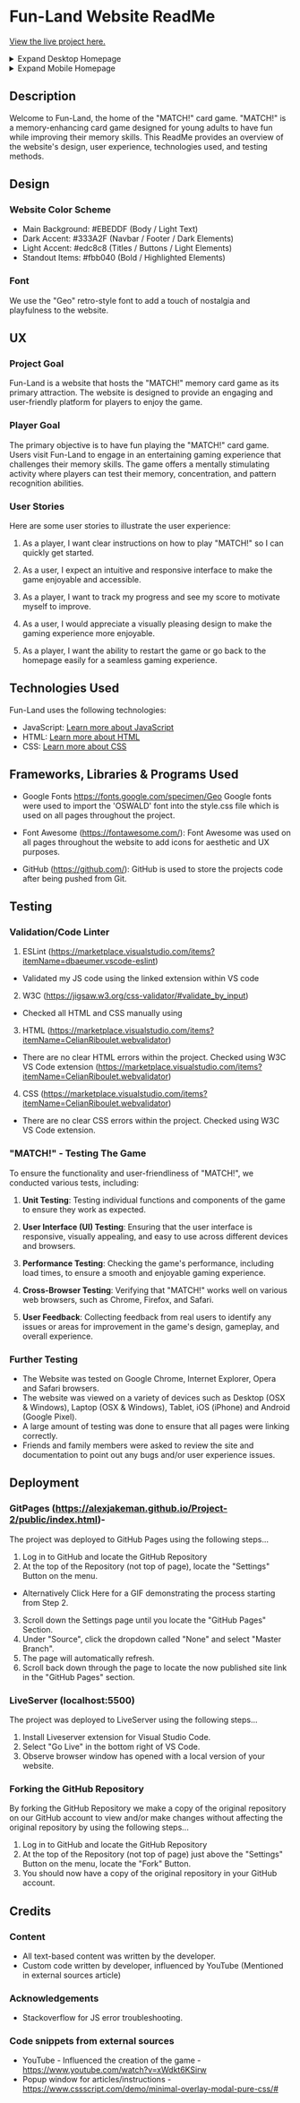 # Fun-Land Website ReadMe



[View the live project here.](https://alexjakeman.github.io/Project-2/public/index.html)

<details><summary>Expand Desktop Homepage</summary>

![Image of the homepage from a Desktop user's perspective](/public/images/readme-images/readme-desktop-image.png)

</details>

<details><summary>Expand Mobile Homepage</summary>

![Image of the homepage from a Mobile user's perspective](/public/images/readme-images/readme-mobile-image.png)

</details>

## Description

Welcome to Fun-Land, the home of the "MATCH!" card game. "MATCH!" is a memory-enhancing card game designed for young adults to have fun while improving their memory skills. This ReadMe provides an overview of the website's design, user experience, technologies used, and testing methods.

## Design

### Website Color Scheme

- Main Background: #EBEDDF (Body / Light Text)
- Dark Accent: #333A2F (Navbar / Footer / Dark Elements)
- Light Accent: #edc8c8 (Titles / Buttons / Light Elements)
- Standout Items: #fbb040 (Bold / Highlighted Elements)

### Font

We use the "Geo" retro-style font to add a touch of nostalgia and playfulness to the website.

## UX

### Project Goal

Fun-Land is a website that hosts the "MATCH!" memory card game as its primary attraction. The website is designed to provide an engaging and user-friendly platform for players to enjoy the game.

### Player Goal

The primary objective is to have fun playing the "MATCH!" card game. Users visit Fun-Land to engage in an entertaining gaming experience that challenges their memory skills. The game offers a mentally stimulating activity where players can test their memory, concentration, and pattern recognition abilities.

### User Stories

Here are some user stories to illustrate the user experience:

1. As a player, I want clear instructions on how to play "MATCH!" so I can quickly get started.

2. As a user, I expect an intuitive and responsive interface to make the game enjoyable and accessible.

3. As a player, I want to track my progress and see my score to motivate myself to improve.

4. As a user, I would appreciate a visually pleasing design to make the gaming experience more enjoyable.

5. As a player, I want the ability to restart the game or go back to the homepage easily for a seamless gaming experience.

## Technologies Used

Fun-Land uses the following technologies:

- JavaScript: [Learn more about JavaScript](https://en.wikipedia.org/wiki/JavaScript)
- HTML: [Learn more about HTML](https://en.wikipedia.org/wiki/HTML)
- CSS: [Learn more about CSS](https://en.wikipedia.org/wiki/Cascading_Style_Sheets)

## Frameworks, Libraries & Programs Used

- Google Fonts https://fonts.google.com/specimen/Geo
Google fonts were used to import the 'OSWALD' font into the style.css file which is used on all pages throughout the project.

- Font Awesome (https://fontawesome.com/):
Font Awesome was used on all pages throughout the website to add icons for aesthetic and UX purposes.

- GitHub (https://github.com/):
GitHub is used to store the projects code after being pushed from Git.

## Testing

### Validation/Code Linter

1. ESLint (https://marketplace.visualstudio.com/items?itemName=dbaeumer.vscode-eslint)
- Validated my JS code using the linked extension within VS code

2. W3C (https://jigsaw.w3.org/css-validator/#validate_by_input)
- Checked all HTML and CSS manually using

3. HTML (https://marketplace.visualstudio.com/items?itemName=CelianRiboulet.webvalidator)
- There are no clear HTML errors within the project. Checked using W3C VS Code extension (https://marketplace.visualstudio.com/items?itemName=CelianRiboulet.webvalidator)

4. CSS (https://marketplace.visualstudio.com/items?itemName=CelianRiboulet.webvalidator)
- There are no clear CSS errors within the project. Checked using W3C VS Code extension.

### "MATCH!" - Testing The Game

To ensure the functionality and user-friendliness of "MATCH!", we conducted various tests, including:

1. **Unit Testing**: Testing individual functions and components of the game to ensure they work as expected.

2. **User Interface (UI) Testing**: Ensuring that the user interface is responsive, visually appealing, and easy to use across different devices and browsers.

3. **Performance Testing**: Checking the game's performance, including load times, to ensure a smooth and enjoyable gaming experience.

4. **Cross-Browser Testing**: Verifying that "MATCH!" works well on various web browsers, such as Chrome, Firefox, and Safari.

5. **User Feedback**: Collecting feedback from real users to identify any issues or areas for improvement in the game's design, gameplay, and overall experience.

### Further Testing

- The Website was tested on Google Chrome, Internet Explorer, Opera and Safari browsers.
- The website was viewed on a variety of devices such as Desktop (OSX & Windows), Laptop (OSX & Windows), Tablet, iOS (iPhone) and Android (Google Pixel).
- A large amount of testing was done to ensure that all pages were linking correctly.
- Friends and family members were asked to review the site and documentation to point out any bugs and/or user experience issues.

## Deployment

### GitPages (https://alexjakeman.github.io/Project-2/public/index.html)-
The project was deployed to GitHub Pages using the following steps...
1. Log in to GitHub and locate the GitHub Repository
2. At the top of the Repository (not top of page), locate the "Settings" Button on the menu.
- Alternatively Click Here for a GIF demonstrating the process starting from Step 2.
3. Scroll down the Settings page until you locate the "GitHub Pages" Section.
4. Under "Source", click the dropdown called "None" and select "Master Branch".
5. The page will automatically refresh.
6. Scroll back down through the page to locate the now published site link in the "GitHub Pages" section.

### LiveServer (localhost:5500)
The project was deployed to LiveServer using the following steps...
1. Install Liveserver extension for Visual Studio Code.
2. Select "Go Live" in the bottom right of VS Code.
3. Observe browser window has opened with a local version of your website.

### Forking the GitHub Repository
By forking the GitHub Repository we make a copy of the original repository on our GitHub account to view and/or make changes without affecting the original repository by using the following steps...
1. Log in to GitHub and locate the GitHub Repository
2. At the top of the Repository (not top of page) just above the "Settings" Button on the menu, locate the "Fork" Button.
3. You should now have a copy of the original repository in your GitHub account.

## Credits

### Content

- All text-based content was written by the developer.
- Custom code written by developer, influenced by YouTube (Mentioned in external sources article)

### Acknowledgements

- Stackoverflow for JS error troubleshooting.

### Code snippets from external sources

- YouTube - Influenced the creation of the game -  https://www.youtube.com/watch?v=xWdkt6KSirw
- Popup window for articles/instructions - https://www.cssscript.com/demo/minimal-overlay-modal-pure-css/#